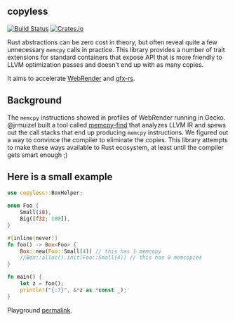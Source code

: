 ## copyless
[![Build Status](https://travis-ci.org/kvark/copyless.svg)](https://travis-ci.org/kvark/copyless)
[![Crates.io](https://img.shields.io/crates/v/copyless.svg)](https://crates.io/crates/copyless)

Rust abstractions can be zero cost in theory, but often reveal quite a few unnecessary `memcpy` calls in practice. This library provides a number of trait extensions for standard containers that expose API that is more friendly to LLVM optimization passes and doesn't end up with as many copies.

It aims to accelerate [WebRender](https://github.com/servo/webrender) and [gfx-rs](https://github.com/gfx-rs/gfx).

## Background

The `memcpy` instructions showed in profiles of WebRender running in Gecko. @jrmuizel built a tool called [memcpy-find](https://github.com/jrmuizel/memcpy-find) that analyzes LLVM IR and spews out the call stacks that end up producing `memcpy` instructions. We figured out a way to convince the compiler to eliminate the copies. This library attempts to make these ways available to Rust ecosystem, at least until the compiler gets smart enough ;)

## Here is a small example

```rust
use copyless::BoxHelper;

enum Foo {
    Small(i8),
    Big([f32; 100]),
}

#[inline(never)]
fn foo() -> Box<Foo> {
    Box::new(Foo::Small(4)) // this has 1 memcopy
    //Box::alloc().init(Foo::Small(4)) // this has 0 memcopies
}

fn main() {
    let z = foo();
    println!("{:?}", &*z as *const _);
}
```

Playground [permalink](https://play.rust-lang.org/?version=stable&mode=release&edition=2018&gist=579ab13345b1266752b1fa4400194cc7).
